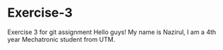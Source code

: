 # Exercise-3
Exercise 3 for git assignment
Hello guys! My name is Nazirul, I am a 4th year Mechatronic student from UTM. 
